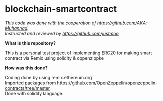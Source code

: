 # blockchain-smartcontract
*This code was done with the cooperation of https://github.com/AKA-Muhannad.*
<br>*Instructed and reviewed by https://github.com/justmoo*

**What is this repository?**

This is a personal test project of implementing ERC20 for making smart contract via Remix using solidity & oppenzippke

**How was this done?**

Coding done by using remix.ethereum.org
<br>Imported packages from https://github.com/OpenZeppelin/openzeppelin-contracts/tree/master
<br>Done with solidity language.
